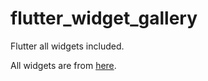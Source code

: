 # flutter_widget_gallery

Flutter all widgets included.

All widgets are from [here](https://flutter.dev/docs/development/ui/widgets).